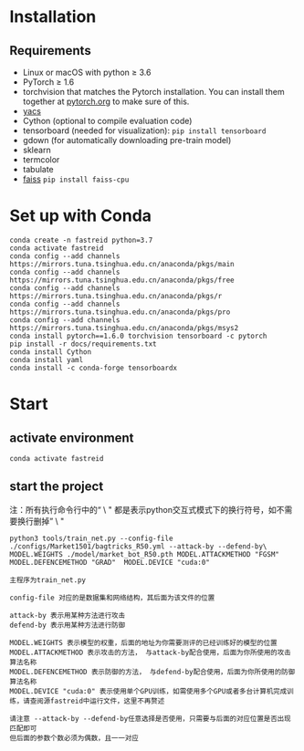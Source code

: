 # Installation

## Requirements

- Linux or macOS with python ≥ 3.6
- PyTorch ≥ 1.6
- torchvision that matches the Pytorch installation. You can install them together at [pytorch.org](https://pytorch.org/) to make sure of this.
- [yacs](https://github.com/rbgirshick/yacs)
- Cython (optional to compile evaluation code)
- tensorboard (needed for visualization): `pip install tensorboard`
- gdown (for automatically downloading pre-train model)
- sklearn
- termcolor
- tabulate
- [faiss](https://github.com/facebookresearch/faiss) `pip install faiss-cpu`



# Set up with Conda



```shell script
conda create -n fastreid python=3.7
conda activate fastreid
conda config --add channels https://mirrors.tuna.tsinghua.edu.cn/anaconda/pkgs/main
conda config --add channels https://mirrors.tuna.tsinghua.edu.cn/anaconda/pkgs/free
conda config --add channels https://mirrors.tuna.tsinghua.edu.cn/anaconda/pkgs/r
conda config --add channels https://mirrors.tuna.tsinghua.edu.cn/anaconda/pkgs/pro
conda config --add channels https://mirrors.tuna.tsinghua.edu.cn/anaconda/pkgs/msys2
conda install pytorch==1.6.0 torchvision tensorboard -c pytorch
pip install -r docs/requirements.txt
conda install Cython
conda install yaml
conda install -c conda-forge tensorboardx
```



# Start

## activate environment

```
conda activate fastreid
```

## start the project

注：所有执行命令行中的“ \ " 都是表示python交互式模式下的换行符号，如不需要换行删掉” \ "



<!--以如下命令为例-->

```shell script
python3 tools/train_net.py --config-file ./configs/Market1501/bagtricks_R50.yml --attack-by --defend-by\
MODEL.WEIGHTS ./model/market_bot_R50.pth MODEL.ATTACKMETHOD "FGSM" MODEL.DEFENCEMETHOD "GRAD"  MODEL.DEVICE "cuda:0"
```

```
主程序为train_net.py

config-file 对应的是数据集和网络结构，其后面为该文件的位置

attack-by 表示用某种方法进行攻击
defend-by 表示用某种方法进行防御

MODEL.WEIGHTS 表示模型的权重，后面的地址为你需要测评的已经训练好的模型的位置
MODEL.ATTACKMETHOD 表示攻击的方法， 与attack-by配合使用，后面为你所使用的攻击算法名称
MODEL.DEFENCEMETHOD 表示防御的方法， 与defend-by配合使用，后面为你所使用的防御算法名称
MODEL.DEVICE "cuda:0" 表示使用单个GPU训练，如需使用多个GPU或者多台计算机完成训练，请查阅源fastreid中运行文件，这里不再赘述

请注意 --attack-by --defend-by任意选择是否使用，只需要与后面的对应位置是否出现匹配即可
但后面的参数个数必须为偶数，且一一对应
```



